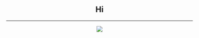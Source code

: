 <div align="center">

## Hi
<!--  ![header](https://capsule-render.vercel.app/api?type=slice&color=auto&height=100&section=header&text=Fnzl54&fontSize=50) -->
<!-- [![Top Langs](https://github-readme-stats.vercel.app/api/top-langs/?username=fnzl54)](https://github.com/fnzl54/github-readme-stats) -->
<!-- [![Anurag's GitHub stats](https://github-readme-stats.vercel.app/api?username=fnzl54)](https://github.com/fnzl54/github-readme-stats) -->
  
---

<a href="https://holly-nest-ca8.notion.site/Development-Note-1c7bd78ac41d40eb9cf99485fdb09135"><img src="https://img.shields.io/badge/Note-ffffff?style=flat-square&logo=notion&logoColor=black"/></a>

  </div>
